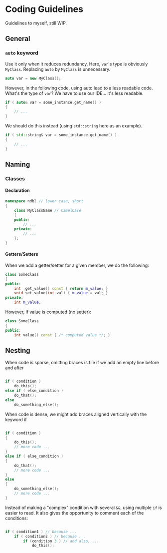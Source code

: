 
# Coding Guidelines

Guidelines to myself, still WIP.

## General
### `auto` keyword

Use it only when it reduces redundancy.
Here, `var`'s type is obviously `MyClass`. Replacing `auto` by `MyClass` is unnecessary.
```c++
auto var = new MyClass();
```
However, in the following code, using auto lead to a less readable code. What's the type of `var`? We have to use our IDE... it's less readable.
```c++
if ( auto& var = some_instance.get_name() )
{
    // ...    
}
```
We should do this instead (using `std::string` here as an example).
```c++
if ( std::string& var = some_instance.get_name() )
{
    // ...    
}

```
## Naming

### Classes

#### Declaration

```c++
namespace ndbl // lower case, short
{
    class MyClassName // CamelCase
    {
    public:
        // ...
    private:
        // ...
    };
}
```

#### Getters/Setters

When we add a getter/setter for a given member, we do the following:
```c++
class SomeClass
{
public:
    int  get_value() const { return m_value; }
    void set_value(int val) { m_value = val; }
private:
    int m_value;
```

However, if value is computed (no setter):
```c++
class SomeClass
{
public:
    int value() const { /* computed value */; }
```

## Nesting

When code is sparse, omitting braces is file if we add an empty line before and after

```c++

if ( condition )
    do_this();
else if ( else_condition )
    do_that();
else
    do_something_else();

```

When code is dense, we might add braces aligned vertically with the keyword if

```c++

if ( condition )
{
    do_this();
    // more code ...
}
else if ( else_condition )
{
    do_that();
    // more code ...
}
else
{
    do_something_else();
    // more code ...
}

```

Instead of making a "complex" condition with several `&&`, using multiple `if` is easier to read. It also gives the opportunity to comment each of the conditions:

```c++

if ( condition1 ) // because ...
    if ( condition2 ) // because ...
        if (condition 3 ) // and also, ...
            do_this();
```